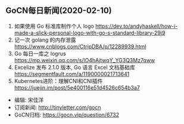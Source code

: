 ## GoCN每日新闻(2020-02-10)
 
1. 如果使用 Go 标准库制作个人 logo https://dev.to/andyhaskell/how-i-made-a-slick-personal-logo-with-go-s-standard-library-29j9
2. 记一次 golang 的内存泄露 https://www.cnblogs.com/CtripDBA/p/12289939.html
3. Go 每日一库之 logrus https://mp.weixin.qq.com/s/lO4hAjtwqY_YG3Q3Mz7qww
4. Excelize 发布 2.1.0 版本, Go 语言 Excel 文档基础库 https://segmentfault.com/a/1190000021713641
5. Kubernetes进阶：理解CNI和CNI插件 https://juejin.im/post/5e400116e51d4526c654b3a7

- 编辑: 宋佳洋
- 订阅新闻: http://tinyletter.com/gocn
- GoCN归档: https://gocn.vip/question/6732
